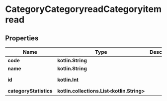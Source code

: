 
# CategoryCategoryreadCategoryitemread

## Properties
| Name | Type | Description | Notes |
| ------------ | ------------- | ------------- | ------------- |
| **code** | **kotlin.String** |  |  |
| **name** | **kotlin.String** |  |  |
| **id** | **kotlin.Int** |  |  [optional] [readonly] |
| **categoryStatistics** | **kotlin.collections.List&lt;kotlin.String&gt;** |  |  [optional] |



